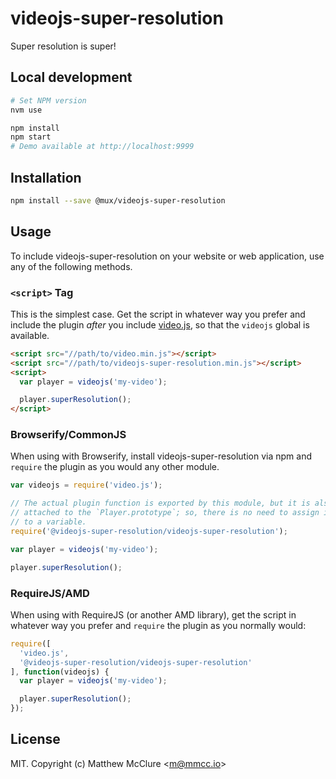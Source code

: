 # videojs-super-resolution

Super resolution is super!

## Local development

```sh
# Set NPM version
nvm use

npm install
npm start
# Demo available at http://localhost:9999
```

## Installation

```sh
npm install --save @mux/videojs-super-resolution
```

## Usage

To include videojs-super-resolution on your website or web application, use any of the following methods.

### `<script>` Tag

This is the simplest case. Get the script in whatever way you prefer and include the plugin _after_ you include [video.js][videojs], so that the `videojs` global is available.

```html
<script src="//path/to/video.min.js"></script>
<script src="//path/to/videojs-super-resolution.min.js"></script>
<script>
  var player = videojs('my-video');

  player.superResolution();
</script>
```

### Browserify/CommonJS

When using with Browserify, install videojs-super-resolution via npm and `require` the plugin as you would any other module.

```js
var videojs = require('video.js');

// The actual plugin function is exported by this module, but it is also
// attached to the `Player.prototype`; so, there is no need to assign it
// to a variable.
require('@videojs-super-resolution/videojs-super-resolution');

var player = videojs('my-video');

player.superResolution();
```

### RequireJS/AMD

When using with RequireJS (or another AMD library), get the script in whatever way you prefer and `require` the plugin as you normally would:

```js
require([
  'video.js',
  '@videojs-super-resolution/videojs-super-resolution'
], function(videojs) {
  var player = videojs('my-video');

  player.superResolution();
});
```

## License

MIT. Copyright (c) Matthew McClure &lt;m@mmcc.io&gt;

[videojs]: http://videojs.com/
